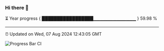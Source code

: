 ### Hi there 👋

⏳ Year progress { █████████████████▁▁▁▁▁▁▁▁▁▁▁▁▁ } 59.98 %

---

⏰ Updated on Wed, 07 Aug 2024 12:43:05 GMT

![Progress Bar CI](https://github.com/ZhaoGui/ZhaoGui/workflows/Progress%20Bar%20CI/badge.svg)

